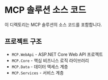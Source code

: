 # MCP 솔루션 소스 코드

이 디렉토리는 MCP 솔루션의 소스 코드를 포함합니다.

## 프로젝트 구조

- `MCP.WebApi` - ASP.NET Core Web API 프로젝트
- `MCP.Core` - 핵심 비즈니스 로직 라이브러리
- `MCP.Data` - 데이터 액세스 계층
- `MCP.Services` - 서비스 계층

